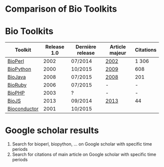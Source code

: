 Comparison of Bio Toolkits
==========================

# Bio Toolkits

Toolkit | Release 1.0 | Dernière release | Article majeur | Citations
--- | --- | --- | --- | --- 
[BioPerl](http://www.bioperl.org/) | 2002 | 07/2014 | [2002](http://genome.cshlp.org/content/12/10/1611.abstract) | 1 306
[BioPython](http://biopython.org/) | 2000 | 10/2015 | [2009](http://bioinformatics.oxfordjournals.org/content/25/11/1422.short) | 608
[BioJava](http://biojava.org/) | 2008 | 07/2015 | [2008](http://bioinformatics.oxfordjournals.org/content/24/18/2096.short) | 201
[BioRuby](http://www.bioruby.org/) | 2006 | 07/2015 | - | -
[BioPHP](http://www.biophp.org/) | 2003 | ? | - | -
[BioJS](http://biojs.net/) | 2013 | 09/2014 | [2013](http://bioinformatics.oxfordjournals.org/content/early/2013/02/23/bioinformatics.btt100.short) | 44
[Bioconductor](https://www.bioconductor.org/) | 2001 | 10/2015 | | 


# Google scholar results

1. Search for bioperl, biopython, ... on Google scholar with specific time periods
2. Search for citations of main article on Google scholar with specific time periods

